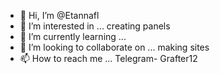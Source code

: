 - 👋 Hi, I’m @Etannafl
- 👀 I’m interested in ... creating panels 
- 🌱 I’m currently learning ...
- 💞️ I’m looking to collaborate on ... making sites 
- 📫 How to reach me ... Telegram- Grafter12

<!---
Etannafl/Etannafl is a ✨ special ✨ repository because its `README.md` (this file) appears on your GitHub profile.
You can click the Preview link to take a look at your changes.
--->
